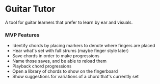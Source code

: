 # Guitar Tutor

A tool for guitar learners that prefer to learn by ear and visuals.

### MVP Features

- Identify chords by placing markers to denote where fingers are placed
- Hear what's set with full strums (maybe finger style later)
- Save chords in order to make progressions
- Name those saves, and be able to reload them
- Playback chord progressions
- Open a library of chords to show on the fingerboard
- Show suggestions for variations of a chord that's currently set
